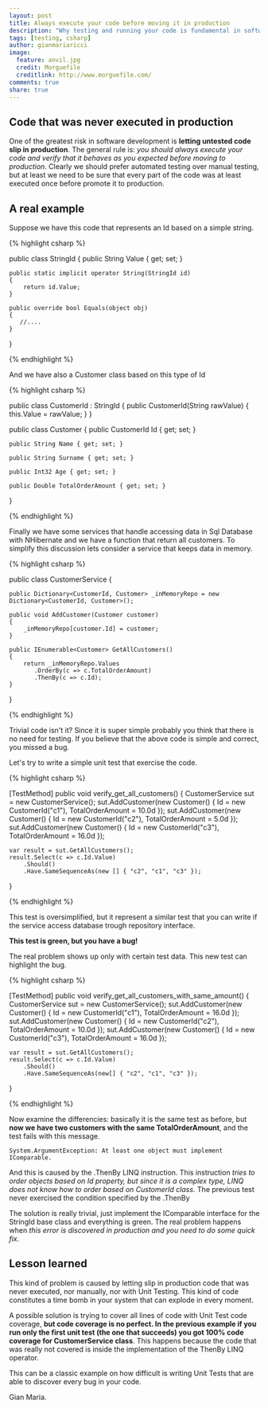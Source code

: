 ```yaml
---
layout: post
title: Always execute your code before moving it in production
description: "Why testing and running your code is fundamental in software development"
tags: [testing, csharp]
author: gianmariaricci
image:
  feature: anvil.jpg
  credit: Morguefile
  creditlink: http://www.morguefile.com/
comments: true
share: true
---
```


## Code that was never executed in production

One of the greatest risk in software development is **letting untested code slip in production**. The general rule is: *you should always execute your code and verify that it behaves as you expected before moving to production*. Clearly we should prefer automated testing over manual testing, but at least we need to be sure that every part of the code was at least executed once before promote it to production.

## A real example

Suppose we have this code that represents an Id based on a simple string.

{% highlight csharp %}

public class StringId
{
    public String Value { get; set; }

    public static implicit operator String(StringId id)
    {
        return id.Value;
    }

    public override bool Equals(object obj)
    {
       //....
    }
}

{% endhighlight %}

And we have also a Customer class based on this type of Id

{% highlight csharp %}

public class CustomerId : StringId
{
    public CustomerId(String rawValue)
    {
        this.Value = rawValue;
    }
}

public class Customer
{
    public CustomerId Id { get; set; }

    public String Name { get; set; }

    public String Surname { get; set; }

    public Int32 Age { get; set; }

    public Double TotalOrderAmount { get; set; }
}

{% endhighlight %}

Finally we have some services that handle accessing data in Sql Database with NHibernate and we have a function that return all customers. To simplify this discussion lets consider a service that keeps data in memory.

{% highlight csharp %}

public class CustomerService
{

    public Dictionary<CustomerId, Customer> _inMemoryRepo = new Dictionary<CustomerId, Customer>();

    public void AddCustomer(Customer customer)
    {
        _inMemoryRepo[customer.Id] = customer;      
    }

    public IEnumerable<Customer> GetAllCustomers()
    {
        return _inMemoryRepo.Values
           .OrderBy(c => c.TotalOrderAmount)
           .ThenBy(c => c.Id);
    }
}

{% endhighlight %}

Trivial code isn't it? Since it is super simple probably you think that there is no need for testing. If you believe that the above code is simple and correct, you missed a bug. 

Let's try to write a simple unit test that exercise the code.

{% highlight csharp %}

[TestMethod]
public void verify_get_all_customers()
{
    CustomerService sut = new CustomerService();
    sut.AddCustomer(new Customer() { Id = new CustomerId("c1"), TotalOrderAmount = 10.0d });
    sut.AddCustomer(new Customer() { Id = new CustomerId("c2"), TotalOrderAmount = 5.0d });
    sut.AddCustomer(new Customer() { Id = new CustomerId("c3"), TotalOrderAmount = 16.0d });

    var result = sut.GetAllCustomers();
    result.Select(c => c.Id.Value)
        .Should()
        .Have.SameSequenceAs(new [] { "c2", "c1", "c3" });
}

{% endhighlight %}

This test is oversimplified, but it represent a similar test that you can write if the service access database trough repository interface. 

**This test is green, but you have a bug!**

The real problem shows up only with certain test data. This new test can highlight the bug.

{% highlight csharp %}

[TestMethod]
public void verify_get_all_customers_with_same_amount()
{
    CustomerService sut = new CustomerService();
    sut.AddCustomer(new Customer() { Id = new CustomerId("c1"), TotalOrderAmount = 16.0d });
    sut.AddCustomer(new Customer() { Id = new CustomerId("c2"), TotalOrderAmount = 10.0d });
    sut.AddCustomer(new Customer() { Id = new CustomerId("c3"), TotalOrderAmount = 16.0d });

    var result = sut.GetAllCustomers();
    result.Select(c => c.Id.Value)
        .Should()
        .Have.SameSequenceAs(new[] { "c2", "c1", "c3" });
}

{% endhighlight %}

Now examine the differencies: basically it is the same test as before, but **now we have two customers with the same TotalOrderAmount**, and the test fails with this message.

	System.ArgumentException: At least one object must implement IComparable.

And this is caused by the .ThenBy LINQ instruction. This instruction *tries to order objects based on Id property, but since it is a complex type, LINQ does not know how to order based on CustomerId class*. The previous test never exercised the condition specified by the .ThenBy

The solution is really trivial, just implement the IComparable interface for the StringId base class and everything is green. The real problem happens when *this error is discovered in production and you need to do some quick fix*.

## Lesson learned

This kind of problem is caused by letting slip in production code that was never executed, nor manually, nor with Unit Testing. This kind of code constitutes a time bomb in your system that can explode in every moment.

A possible solution is trying to cover all lines of code with Unit Test code coverage, **but code coverage is no perfect. In the previous example if you run only the first unit test (the one that succeeds) you got 100% code coverage for CustomerService class**. This happens because the code that was really not covered is inside the implementation of the ThenBy LINQ operator.

This can be a classic example on how difficult is writing Unit Tests that are able to discover every bug in your code.

Gian Maria.
